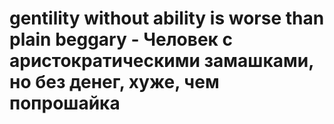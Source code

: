 # gentility without ability is worse than plain beggary - Человек с аристократическими замашками, но без денег, хуже, чем попрошайка
